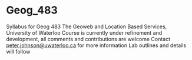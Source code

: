Geog_483
========

Syllabus for Geog 483 The Geoweb and Location Based Services, University of Waterloo
Course is currently under refinement and development, all comments and contributions are welcome
Contact peter.johnson@uwaterloo.ca for more information
Lab outlines and details will follow
